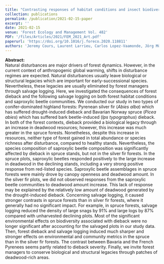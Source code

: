 ```yaml
---
title: "Contrasting responses of habitat conditions and insect biodiversity to pest- or climate-induced dieback in coniferous mountain forests"
collection: publications
permalink: /publication/2021-02-15-paper
excerpt: ''
date: 2021-02-15
venue: 'Forest Ecology and Management Vol. 482'
PDF: '/files/Articles/2021/FEM_2021_Art.pdf'
paperurl: 'https://doi.org/10.1016/j.foreco.2020.118811'
authors: 'Jeremy Cours, Laurent Larrieu, Carlos Lopez-Vaamonde, Jörg Müller, Guillem Parmain, Simon Thorn & Christophe Bouget'
---
```


**Abstract:**\
Natural disturbances are major drivers of forest dynamics. However, in the current context of anthropogenic global warming, shifts in disturbance regimes are expected. Natural disturbances usually leave biological or structural legacies which are important for early-successional species. Nevertheless, these legacies are usually eliminated by forest managers through salvage logging. Here, we investigated the consequences of forest dieback and the following salvage logging on both forest habitat conditions and saproxylic beetle communities. We conducted our study in two types of conifer-dominated highland forests: Pyrenean silver fir (*Abies alba*) which has suffered drought-induced dieback and Bavarian Norway spruce (*Picea abies*) which has suffered bark beetle-induced (*Ips typographus*) dieback. In both of the forest contexts, dieback provided a biological legacy through an increase in deadwood resources; however, this increase was much greater in the spruce forests. Nonetheless, despite this increase in resources, neither type of forest gained in total abundance or species richness after disturbance, compared to healthy stands. Nevertheless, the species composition of saproxylic beetle composition was significantly affected by dieback in spruce stands, but not in the silver fir forests. In the spruce plots, saproxylic beetles responded positively to the large increase in deadwood in the declining stands, including a very strong positive response from red-listed species. Saproxylic beetle assemblages in spruce forests were mainly drove by canopy openness and deadwood amount. In the silver fir plots, we did not observed responses from the saproxylic beetle communities to deadwood amount increase. This lack of response may be explained by the relatively low amount of deadwood generated by the drought-induced dieback. Concerning salvage logging, it caused stronger contrasts in spruce forests than in silver fir forests, where it generally had no significant impact. For example, in spruce forests, salvage logging reduced the density of large snags by 91% and large logs by 87% compared with unharvested declining plots. Most of the significant environmental effects on biodiversity associated with dieback were no longer significant after accounting for the salvaged plots in our study data. Then, forest dieback and salvage logging induced much sharper and stronger effects on environmental and community metrics in the spruce than in the silver fir forests. The contrast between Bavaria and the French Pyrenees seems partly related to dieback severity. Finally, we invite forest managers to conserve biological and structural legacies through patches of deadwood-rich areas.